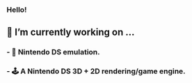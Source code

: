 ### Hello!
##   🔭 I’m currently working on ...
###      - 👾 Nintendo DS emulation.
###      - 🕹️ A Nintendo DS 3D + 2D rendering/game engine.
